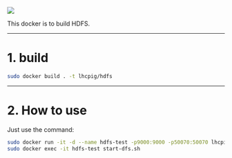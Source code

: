 [![](https://images.microbadger.com/badges/image/lhcpig/hdfs.svg)](https://microbadger.com/images/lhcpig/hdfs "Get your own image badge on microbadger.com")

This docker is to build HDFS.

---
# 1. build
```bash
sudo docker build . -t lhcpig/hdfs
```

---

# 2. How to use

Just use the command:
```bash
sudo docker run -it -d --name hdfs-test -p9000:9000 -p50070:50070 lhcpig/hdfs
sudo docker exec -it hdfs-test start-dfs.sh
```
